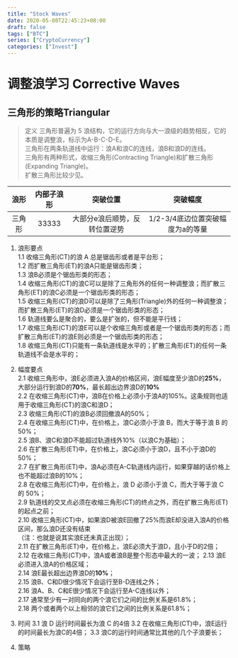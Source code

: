 ```yaml
--- 
title: "Stock Waves" 
date: 2020-05-08T22:45:23+08:00 
draft: false
tags: ["BTC"]
series: ["CryptoCurrency"]
categories: ["Invest"]
---
```

<!--more-->
# 调整浪学习 Corrective Waves
## 三角形的策略Triangular

> 定义
三角形普遍为 5 浪结构，它的运行方向与大一浪级的趋势相反，它的本质是调整浪，标示为A-B-C-D-E。  
三角形在两条轨道线中运行：浪A和浪C的连线，浪B和浪D的连线。  
三角形有两种形式，收缩三角形(Contracting Triangle)和扩散三角形(Expanding Triangle)。  
扩散三角形比较少见。

|浪形|内部子浪形|突破位置|突破幅度|  
|:---:|:---:|:---:|:---:|  
|三角形|33333|大部分e浪后顺势，反转位置逆势|1/2-3/4底边位置突破幅度为a的等量|  

1. 浪形要点  
1.1 收缩三角形(CT)的浪 A 总是锯齿形或者是平台形；  
1.2 而扩散三角形(ET)的浪A只能是锯齿形类；  
1.3 浪B必须是个锯齿形类的形态；  
1.4 收缩三角形(CT)的浪C可以是除了三角形外的任何一种调整浪；而扩散三角形(ET)的浪C必须是一个锯齿形类的形态；  
1.5 收缩三角形(CT)的浪D可以是除了三角形(Triangle)外的任何一种调整浪；而扩散三角形(ET)的浪D必须是一个锯齿形类的形态；  
1.6 轨道线要么是聚合的，要么是扩张的，但不能是平行线；  
1.7 收缩三角形(CT)的浪E可以是个收缩三角形或者是一个锯齿形类的形态；而扩散三角形(ET)的浪E则必须是一个锯齿形类的形态；  
1.8 收缩三角形(CT)只能有一条轨道线是水平的；扩散三角形(ET)的任何一条轨道线不会是水平的；  

2. 幅度要点  
2.1 收缩三角形中，浪E必须进入浪A的价格区间，浪E幅度至少浪D的**25%**，大部分运行到浪D的**70%**，最长超出边界浪D的**10%**  
2.2 在收缩三角形(CT)中，浪B在价格上必须小于浪A的105%。这条规则也适用于收缩三角形(CT)的浪C和浪D；   
2.3 收缩三角形(CT)的浪B必须回撤浪A的50%；  
2.4 在收缩三角形(CT)中，在价格上，浪C必须小于浪 B，而大于等于浪 B 的 50%；  
2.5 浪B、浪C和浪D不能超过轨道线外10%（以浪C为基础）；  
2.6 在扩散三角形(ET)中，在价格上，浪C必须小于浪D，且不小于浪D的50%；  
2.7 在扩散三角形(ET)中，浪A必须在A-C轨道线内运行，如果穿越的话价格上也不能超过浪B的10%；   
2.8 在收缩三角形(CT)中，在价格上，浪 D 必须小于浪 C，而大于等于浪 C 的 50%；  
2.9 轨道线的交叉点必须在收缩三角形(CT)的终点之外，而在扩散三角形(ET)的起点之前；  
2.10 收缩三角形(CT)中，如果浪D被浪E回撤了25%而浪E却没进入浪A的价格区间，那么浪D还没有结束  
（注：也就是说其实浪E还未真正出现）；   
2.11 在扩散三角形(ET)中，在价格上，浪E必须大于浪D，且小于D的2倍；  
2.12 在收缩三角形(CT)中，浪A或者浪B是整个形态中最大的一波；
2.13 浪E必须进入浪A的价格区域；  
2.14 浪E最长超出边界浪D的**10%**；  
2.15 浪B、C和D很少情况下会运行至B-D连线之外；  
2.16 浪A、B、C和E很少情况下会运行至A-C连线以外；   
2.17 通常至少有一对同向的两个浪它们之间的比例关系是61.8%；  
2.18 两个或者两个以上相邻的浪它们之间的比例关系是61.8%；


3. 时间
3.1 浪 D 运行时间最长为浪 C 的4倍
3.2 在收缩三角形(CT)中，浪E运行的时间最长为浪C的4倍；
3.3 浪C的运行时间通常比其他的几个子浪要长；  


4. 策略
